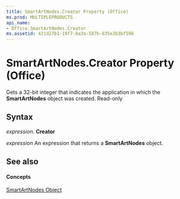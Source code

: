 ```yaml
---
title: SmartArtNodes.Creator Property (Office)
ms.prod: MULTIPLEPRODUCTS
api_name:
- Office.SmartArtNodes.Creator
ms.assetid: 421d27b1-19f7-8a3a-587b-835e3b3bf596
---
```



# SmartArtNodes.Creator Property (Office)

Gets a 32-bit integer that indicates the application in which the  **SmartArtNodes** object was created. Read-only


## Syntax

 _expression_. **Creator**

 _expression_ An expression that returns a **SmartArtNodes** object.


## See also


#### Concepts


[SmartArtNodes Object](smartartnodes-object-office.md)

